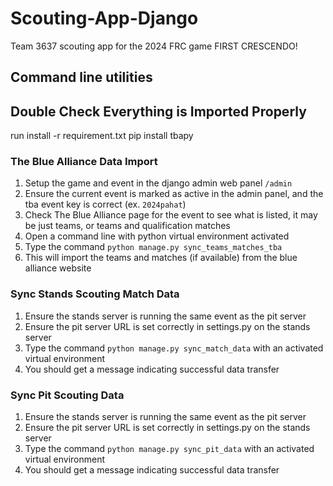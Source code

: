 # Scouting-App-Django
Team 3637 scouting app for the 2024 FRC game FIRST CRESCENDO!

## Command line utilities

## Double Check Everything is Imported Properly
run install -r requirement.txt
pip install tbapy

### The Blue Alliance Data Import

1. Setup the game and event in the django admin web panel `/admin`
2. Ensure the current event is marked as active in the admin panel, and the tba event key is correct (ex. `2024pahat`)
3. Check The Blue Alliance page for the event to see what is listed, it may be just teams, or teams and qualification matches
4. Open a command line with python virtual environment activated
5. Type the command `python manage.py sync_teams_matches_tba`
6. This will import the teams and matches (if available) from the blue alliance website

### Sync Stands Scouting Match Data

1. Ensure the stands server is running the same event as the pit server
2. Ensure the pit server URL is set correctly in settings.py on the stands server
3. Type the command `python manage.py sync_match_data` with an activated virtual environment
4. You should get a message indicating successful data transfer

### Sync Pit Scouting Data

1. Ensure the stands server is running the same event as the pit server
2. Ensure the pit server URL is set correctly in settings.py on the stands server
3. Type the command `python manage.py sync_pit_data` with an activated virtual environment
4. You should get a message indicating successful data transfer